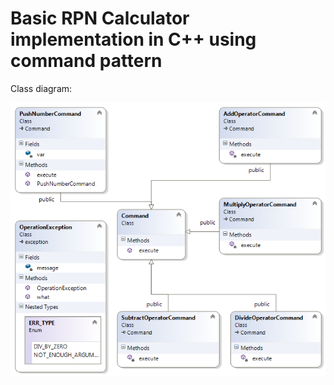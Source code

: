 # Basic RPN Calculator implementation in C++ using command pattern

Class diagram:

![example](https://raw.githubusercontent.com/pradzio1/RPNCalc/master/res/ClassDiagram.png)
